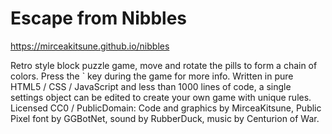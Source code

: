 # Escape from Nibbles

https://mirceakitsune.github.io/nibbles

Retro style block puzzle game, move and rotate the pills to form a chain of colors. Press the ` key during the game for more info. Written in pure HTML5 / CSS / JavaScript and less than 1000 lines of code, a single settings object can be edited to create your own game with unique rules. Licensed CC0 / PublicDomain: Code and graphics by MirceaKitsune, Public Pixel font by GGBotNet, sound by RubberDuck, music by Centurion of War.
